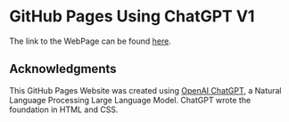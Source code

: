 # GitHub Pages Using ChatGPT V1

The link to the WebPage can be found [here](https://dev1nw.github.io).

## Acknowledgments

This GitHub Pages Website was created using [OpenAI ChatGPT](https://openai.com/blog/chatgpt), a Natural Language Processing Large Language Model. ChatGPT wrote the foundation in HTML and CSS.


